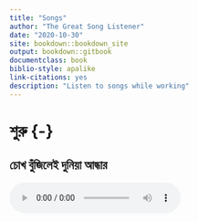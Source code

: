 ```yaml
--- 
title: "Songs"
author: "The Great Song Listener"
date: "2020-10-30"
site: bookdown::bookdown_site
output: bookdown::gitbook
documentclass: book
biblio-style: apalike
link-citations: yes
description: "Listen to songs while working"
---
```


# শুরু {-}

## চোখ বুঁজিলেই দুনিয়া আন্ধার 

<audio controls autoplay loop>
<source src="https://github.com/mahmudstat/music/raw/main/sample/cokh_bujunle.mp3"/>
</audio>




